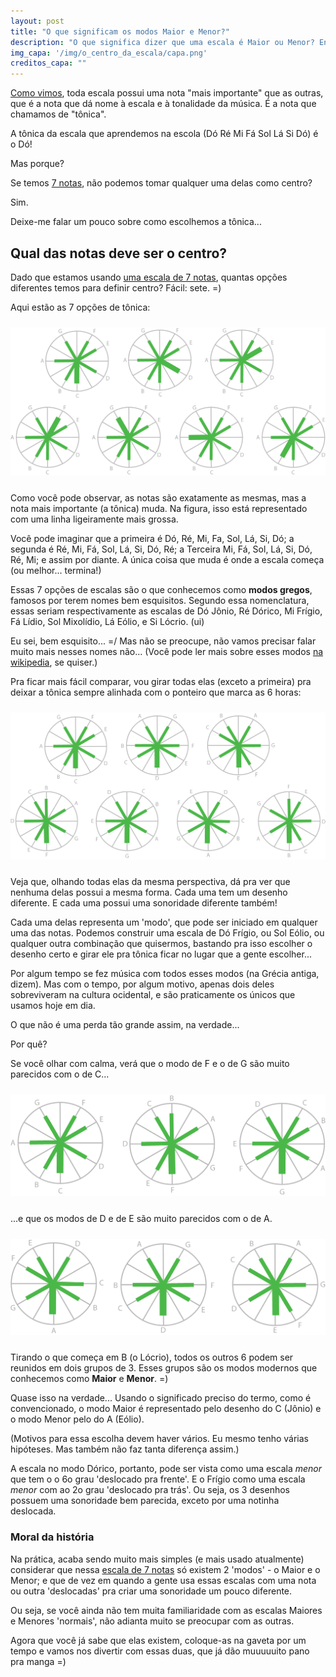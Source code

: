 ```yaml
---
layout: post
title: "O que significam os modos Maior e Menor?"
description: "O que significa dizer que uma escala é Maior ou Menor? Entenda o que são os 7 modos gregos e quem são esses dois mais comuns que usamos."
img_capa: '/img/o_centro_da_escala/capa.png'
creditos_capa: ""
---
```


[Como vimos](/2013/03/17/qual-e-o-tom.html), toda escala possui uma nota "mais importante" que as outras, que é a nota que dá nome à escala e à tonalidade da música. É a nota que chamamos de "tônica".

A tônica da escala que aprendemos na escola (Dó Ré Mi Fá Sol Lá Si Dó) é o Dó!

Mas porque?

Se temos [7 notas](/2013/03/07/como-nascem-as-escalas.html), não podemos tomar qualquer uma delas como centro? 

Sim.

Deixe-me falar um pouco sobre como escolhemos a tônica...

## Qual das notas deve ser o centro?

Dado que estamos usando [uma escala de 7 notas](/2013/03/07/como-nascem-as-escalas.html), quantas opções diferentes temos para definir centro? Fácil: sete. =)

Aqui estão as 7 opções de tônica:

<img src='/img/o_centro_da_escala/tonica_todos_graus_de_c.png' style='margin:10px 0'/>

Como você pode observar, as notas são exatamente as mesmas, mas a nota mais importante (a tônica) muda. Na figura, isso está representado com uma linha ligeiramente mais grossa.

Você pode imaginar que a primeira é Dó, Ré, Mi, Fa, Sol, Lá, Si, Dó; a segunda é Ré, Mi, Fá, Sol, Lá, Si, Dó, Ré; a Terceira Mi, Fá, Sol, Lá, Si, Dó, Ré, Mi; e assim por diante. A única coisa que muda é onde a escala começa (ou melhor... termina!)

Essas 7 opções de escalas são o que conhecemos como **modos gregos**, famosos por terem nomes bem esquisitos. Segundo essa nomenclatura, essas seriam respectivamente as escalas de Dó Jônio, Ré Dórico, Mi Frígio, Fá Lídio, Sol Mixolídio, Lá Eólio, e Si Lócrio. (ui)

Eu sei, bem esquisito... =/ Mas não se preocupe, não vamos precisar falar muito mais nesses nomes não... (Você pode ler mais sobre esses modos [na wikipedia](http://pt.wikipedia.org/wiki/Modos_gregos), se quiser.)

Pra ficar mais fácil comparar, vou girar todas elas (exceto a primeira) pra deixar a tônica sempre alinhada com o ponteiro que marca as 6 horas:

<img src='/img/o_centro_da_escala/tonicas_linhadas.png' style='margin:10px 0'/>

Veja que, olhando todas elas da mesma perspectiva, dá pra ver que nenhuma delas possui a mesma forma. Cada uma tem um desenho diferente. E cada uma possui uma sonoridade diferente também!

Cada uma delas representa um 'modo', que pode ser iniciado em qualquer uma das notas. Podemos construir uma escala de Dó Frígio, ou Sol Eólio, ou qualquer outra combinação que quisermos, bastando pra isso escolher o desenho certo e girar ele pra tônica ficar no lugar que a gente escolher...

Por algum tempo se fez música com todos esses modos (na Grécia antiga, dizem). Mas com o tempo, por algum motivo, apenas dois deles sobreviveram na cultura ocidental, e são praticamente os únicos que usamos hoje em dia.

O que não é uma perda tão grande assim, na verdade... 

Por quê? 

Se você olhar com calma, verá que o modo de F e o de G são muito parecidos com o de C...

<img src='/img/o_centro_da_escala/modos_maiores.png' style='margin:10px 0'/>

...e que os modos de D e de E são muito parecidos com o de A.

<img src='/img/o_centro_da_escala/modos_menores.png' style='margin:10px 0'/>

Tirando o que começa em B (o Lócrio), todos os outros 6 podem ser reunidos em dois grupos de 3. Esses grupos são os modos modernos que conhecemos como **Maior** e **Menor**. =)

Quase isso na verdade... Usando o significado preciso do termo, como é convencionado, o modo Maior é representado pelo desenho do C (Jônio) e o modo Menor pelo do A (Eólio).

(Motivos para essa escolha devem haver vários. Eu mesmo tenho várias hipóteses. Mas também não faz tanta diferença assim.)

A escala no modo Dórico, portanto, pode ser vista como uma escala *menor* que tem o o 6o grau 'deslocado pra frente'. E o Frígio como uma escala *menor* com ao 2o grau 'deslocado pra trás'. Ou seja, os 3 desenhos possuem uma sonoridade bem parecida, exceto por uma notinha deslocada.

### Moral da história

Na prática, acaba sendo muito mais simples (e mais usado atualmente) considerar que nessa [escala de 7 notas](/2013/03/07/como-nascem-as-escalas.html) só existem 2 'modos' - o Maior e o Menor; e que de vez em quando a gente usa essas escalas com uma nota ou outra 'deslocadas' pra criar uma sonoridade um pouco diferente.

Ou seja, se você ainda não tem muita familiaridade com as escalas Maiores e Menores 'normais', não adianta muito se preocupar com as outras. 

Agora que você já sabe que elas existem, coloque-as na gaveta por um tempo e vamos nos divertir com essas duas, que já dão muuuuuito pano pra manga =)










